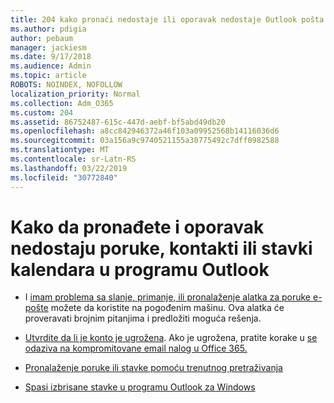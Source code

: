 ```yaml
---
title: 204 kako pronaći nedostaje ili oporavak nedostaje Outlook pošta "," Kalendar "ili" Kontakti
ms.author: pdigia
author: pebaum
manager: jackiesm
ms.date: 9/17/2018
ms.audience: Admin
ms.topic: article
ROBOTS: NOINDEX, NOFOLLOW
localization_priority: Normal
ms.collection: Adm_O365
ms.custom: 204
ms.assetid: 86752487-615c-447d-aebf-bf5abd49db20
ms.openlocfilehash: a8cc842946372a46f103a09952568b14116036d6
ms.sourcegitcommit: 03a156a9c9740521155a30775492c7dff0982588
ms.translationtype: MT
ms.contentlocale: sr-Latn-RS
ms.lasthandoff: 03/22/2019
ms.locfileid: "30772840"
---
```

# <a name="how-to-find-and-recover-missing-messages-contacts-or-calendar-items-in-outlook"></a>Kako da pronađete i oporavak nedostaju poruke, kontakti ili stavki kalendara u programu Outlook

- I [imam problema sa slanje, primanje, ili pronalaženje alatka za poruke e-pošte](https://aka.ms/SaRA-OutlookSendReceive) možete da koristite na pogođenim mašinu. Ova alatka će proveravati brojnim pitanjima i predložiti moguća rešenja. 
    
- [Utvrdite da li je konto je ugrožena](https://support.microsoft.com/help/2551603/how-to-determine-whether-your-office-365-account-has-been-compromised). Ako je ugrožena, pratite korake u [se odaziva na kompromitovane email nalog u Office 365.](https://docs.microsoft.com/office365/enterprise/responding-to-a-compromised-email-account)
    
- [Pronalaženje poruke ili stavke pomoću trenutnog pretraživanja](https://support.office.com/article/69748862-5976-47b9-98e8-ed179f1b9e4d)
    
- [Spasi izbrisane stavke u programu Outlook za Windows](https://support.office.com/article/49e81f3c-c8f4-4426-a0b9-c0fd751d48ce)
    

